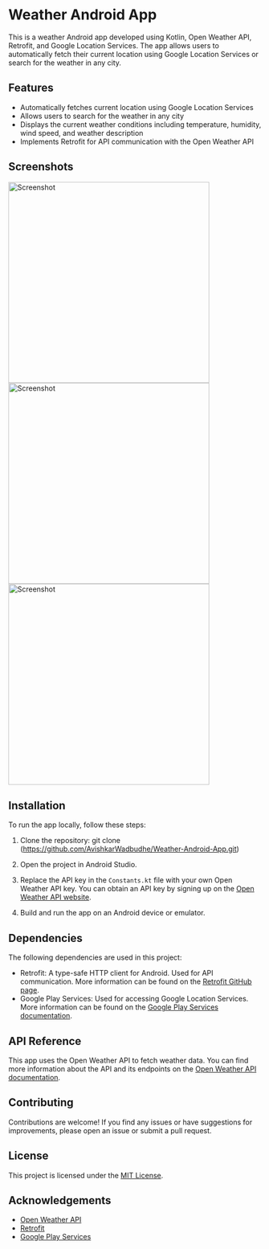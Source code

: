 # Weather Android App

This is a weather Android app developed using Kotlin, Open Weather API, Retrofit, and Google Location Services. The app allows users to automatically fetch their current location using Google Location Services or search for the weather in any city.

## Features

- Automatically fetches current location using Google Location Services
- Allows users to search for the weather in any city
- Displays the current weather conditions including temperature, humidity, wind speed, and weather description
- Implements Retrofit for API communication with the Open Weather API

## Screenshots
<img src="https://github.com/AvishkarWadbudhe/Weather-Android-App/assets/96787413/0b001643-038a-4fcf-b42b-6f26423490b8" alt="Screenshot" width="400px">
<img src="https://github.com/AvishkarWadbudhe/Weather-Android-App/assets/96787413/d60eef2e-41f9-4745-83b9-2c969c5e04a4" alt="Screenshot" width="400px">
<img src="https://github.com/AvishkarWadbudhe/Weather-Android-App/assets/96787413/8d63bd6f-6760-4a3d-823d-ae61274ea919" alt="Screenshot" width="400px">


## Installation

To run the app locally, follow these steps:

1. Clone the repository: git clone (https://github.com/AvishkarWadbudhe/Weather-Android-App.git)

2. Open the project in Android Studio.

3. Replace the API key in the `Constants.kt` file with your own Open Weather API key. You can obtain an API key by signing up on the [Open Weather API website](https://openweathermap.org/).

4. Build and run the app on an Android device or emulator.

## Dependencies

The following dependencies are used in this project:

- Retrofit: A type-safe HTTP client for Android. Used for API communication. More information can be found on the [Retrofit GitHub page](https://github.com/square/retrofit).
- Google Play Services: Used for accessing Google Location Services. More information can be found on the [Google Play Services documentation](https://developers.google.com/android/guides/overview).

## API Reference

This app uses the Open Weather API to fetch weather data. You can find more information about the API and its endpoints on the [Open Weather API documentation](https://openweathermap.org/api).

## Contributing

Contributions are welcome! If you find any issues or have suggestions for improvements, please open an issue or submit a pull request.

## License

This project is licensed under the [MIT License](LICENSE).

## Acknowledgements

- [Open Weather API](https://openweathermap.org/)
- [Retrofit](https://github.com/square/retrofit)
- [Google Play Services](https://developers.google.com/android/guides/overview)
